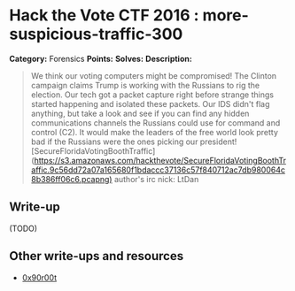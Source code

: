 # Hack the Vote CTF 2016 : more-suspicious-traffic-300

**Category:** Forensics
**Points:**
**Solves:**
**Description:**

> We think our voting computers might be compromised\! The Clinton campaign claims Trump is working with the Russians to rig the election. Our tech got a packet capture right before strange things started happening and isolated these packets. Our IDS didn't flag anything, but take a look and see if you can find any hidden communications channels the Russians could use for command and control (C2). It would make the leaders of the free world look pretty bad if the Russians were the ones picking our president\!  [SecureFloridaVotingBoothTraffic](<https://s3.amazonaws.com/hackthevote/SecureFloridaVotingBoothTraffic.9c56dd72a07a165680f1bdaccc37136c57f840712ac7db980064c8b386ff06c6.pcapng)>    author's irc nick: LtDan


## Write-up

(TODO)

## Other write-ups and resources

* [0x90r00t](https://0x90r00t.com/2016/11/09/hack-the-vote-2016-forensics-300-more-suspicious-traffic-write-up/)
